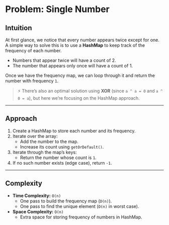 # Problem: Single Number

## Intuition  
At first glance, we notice that every number appears twice except for one.  
A simple way to solve this is to use a **HashMap** to keep track of the frequency of each number.  
- Numbers that appear twice will have a count of 2.  
- The number that appears only once will have a count of 1.  

Once we have the frequency map, we can loop through it and return the number with frequency `1`.

> ⚡ There’s also an optimal solution using **XOR** (since `a ^ a = 0` and `a ^ 0 = a`), but here we’re focusing on the HashMap approach.

---

## Approach  
1. Create a HashMap to store each number and its frequency.  
2. Iterate over the array:  
   - Add the number to the map.  
   - Increase its count using `getOrDefault()`.  
3. Iterate through the map’s keys:  
   - Return the number whose count is `1`.  
4. If no such number exists (edge case), return `-1`.

---

## Complexity  
- **Time Complexity:** `O(n)`  
  - One pass to build the frequency map (`O(n)`).  
  - One pass to find the unique element (`O(n)` in worst case).  
- **Space Complexity:** `O(n)`  
  - Extra space for storing frequency of numbers in HashMap.
